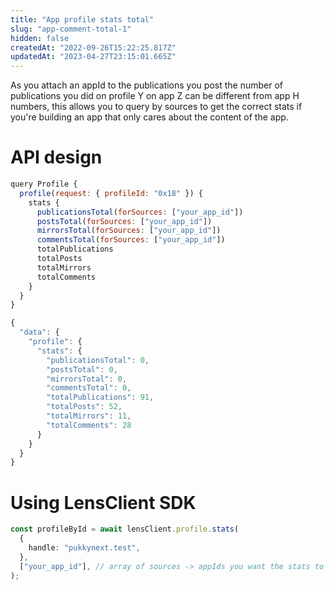```yaml
---
title: "App profile stats total"
slug: "app-comment-total-1"
hidden: false
createdAt: "2022-09-26T15:22:25.817Z"
updatedAt: "2023-04-27T23:15:01.665Z"
---
```


As you attach an appId to the publications you post the number of publications you did on profile Y on app Z can be different from app H numbers, this allows you to query by sources to get the correct stats if you're building an app that only cares about the content of the app.

# API design

```javascript Example operation
query Profile {
  profile(request: { profileId: "0x18" }) {
    stats {
      publicationsTotal(forSources: ["your_app_id"])
      postsTotal(forSources: ["your_app_id"])
      mirrorsTotal(forSources: ["your_app_id"])
      commentsTotal(forSources: ["your_app_id"])
      totalPublications
      totalPosts
      totalMirrors
      totalComments
    }
  }
}
```

```javascript Example response
{
  "data": {
    "profile": {
      "stats": {
        "publicationsTotal": 0,
        "postsTotal": 0,
        "mirrorsTotal": 0,
        "commentsTotal": 0,
        "totalPublications": 91,
        "totalPosts": 52,
        "totalMirrors": 11,
        "totalComments": 28
      }
    }
  }
}
```

#

# Using LensClient SDK

```typescript
const profileById = await lensClient.profile.stats(
  {
    handle: "pukkynext.test",
  },
  ["your_app_id"], // array of sources -> appIds you want the stats to be calculated for
);
```
